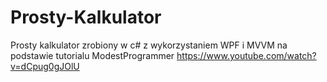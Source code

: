 # Prosty-Kalkulator
Prosty kalkulator zrobiony w c# z wykorzystaniem WPF i MVVM na podstawie tutorialu ModestProgrammer https://www.youtube.com/watch?v=dCpug0gJOlU
